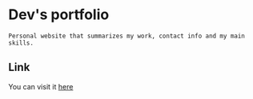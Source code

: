 # Dev's portfolio
    Personal website that summarizes my work, contact info and my main skills.

## Link
You can visit it [here](http://metalsonic21.github.io)
